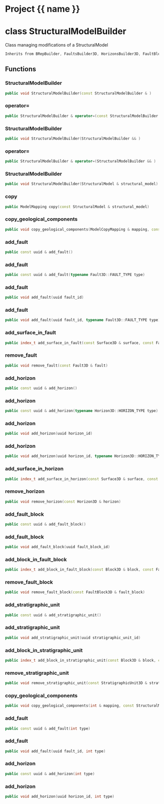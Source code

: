 <script setup>
import {useRoute} from 'vitepress'
const {path} = useRoute()
const tokens = path.split('/')
const words = tokens[2].split('-');
for (let i = 0; i < words.length; i++) {
    words[i] = words[i].charAt(0).toUpperCase() + words[i].slice(1);
    words[i] = words[i].replace('geode', 'Geode')
}
const name = words.join('-');
</script>
# Project {{ name }}

# class StructuralModelBuilder


 Class managing modifications of a StructuralModel



```cpp
Inherits from BRepBuilder, FaultsBuilder3D, HorizonsBuilder3D, FaultBlocksBuilder3D, StratigraphicUnitsBuilder3D
```



## Functions

### StructuralModelBuilder

```cpp
public void StructuralModelBuilder(const StructuralModelBuilder & )
```


### operator=

```cpp
public StructuralModelBuilder & operator=(const StructuralModelBuilder & )
```


### StructuralModelBuilder

```cpp
public void StructuralModelBuilder(StructuralModelBuilder && )
```


### operator=

```cpp
public StructuralModelBuilder & operator=(StructuralModelBuilder && )
```


### StructuralModelBuilder

```cpp
public void StructuralModelBuilder(StructuralModel & structural_model)
```


### copy

```cpp
public ModelMapping copy(const StructuralModel & structural_model)
```


### copy_geological_components

```cpp
public void copy_geological_components(ModelCopyMapping & mapping, const StructuralModel & structural_model)
```


### add_fault

```cpp
public const uuid & add_fault()
```


### add_fault

```cpp
public const uuid & add_fault(typename Fault3D::FAULT_TYPE type)
```


### add_fault

```cpp
public void add_fault(uuid fault_id)
```


### add_fault

```cpp
public void add_fault(uuid fault_id, typename Fault3D::FAULT_TYPE type)
```


### add_surface_in_fault

```cpp
public index_t add_surface_in_fault(const Surface3D & surface, const Fault3D & fault)
```


### remove_fault

```cpp
public void remove_fault(const Fault3D & fault)
```


### add_horizon

```cpp
public const uuid & add_horizon()
```


### add_horizon

```cpp
public const uuid & add_horizon(typename Horizon3D::HORIZON_TYPE type)
```


### add_horizon

```cpp
public void add_horizon(uuid horizon_id)
```


### add_horizon

```cpp
public void add_horizon(uuid horizon_id, typename Horizon3D::HORIZON_TYPE type)
```


### add_surface_in_horizon

```cpp
public index_t add_surface_in_horizon(const Surface3D & surface, const Horizon3D & horizon)
```


### remove_horizon

```cpp
public void remove_horizon(const Horizon3D & horizon)
```


### add_fault_block

```cpp
public const uuid & add_fault_block()
```


### add_fault_block

```cpp
public void add_fault_block(uuid fault_block_id)
```


### add_block_in_fault_block

```cpp
public index_t add_block_in_fault_block(const Block3D & block, const FaultBlock3D & fault_block)
```


### remove_fault_block

```cpp
public void remove_fault_block(const FaultBlock3D & fault_block)
```


### add_stratigraphic_unit

```cpp
public const uuid & add_stratigraphic_unit()
```


### add_stratigraphic_unit

```cpp
public void add_stratigraphic_unit(uuid stratigraphic_unit_id)
```


### add_block_in_stratigraphic_unit

```cpp
public index_t add_block_in_stratigraphic_unit(const Block3D & block, const StratigraphicUnit3D & stratigraphic_unit)
```


### remove_stratigraphic_unit

```cpp
public void remove_stratigraphic_unit(const StratigraphicUnit3D & stratigraphic_unit)
```


### copy_geological_components

```cpp
public void copy_geological_components(int & mapping, const StructuralModel & structural_model)
```

### add_fault

```cpp
public const uuid & add_fault(int type)
```

### add_fault

```cpp
public void add_fault(uuid fault_id, int type)
```

### add_horizon

```cpp
public const uuid & add_horizon(int type)
```

### add_horizon

```cpp
public void add_horizon(uuid horizon_id, int type)
```



